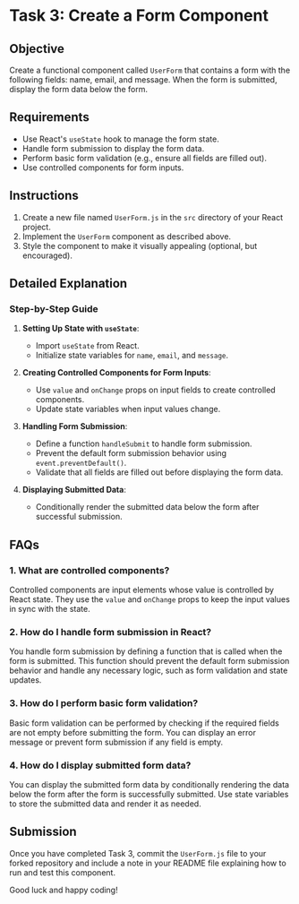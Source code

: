 # Task 3: Create a Form Component

## Objective

Create a functional component called `UserForm` that contains a form with the following fields: name, email, and message. When the form is submitted, display the form data below the form.

## Requirements

- Use React's `useState` hook to manage the form state.
- Handle form submission to display the form data.
- Perform basic form validation (e.g., ensure all fields are filled out).
- Use controlled components for form inputs.

## Instructions

1. Create a new file named `UserForm.js` in the `src` directory of your React project.
2. Implement the `UserForm` component as described above.
3. Style the component to make it visually appealing (optional, but encouraged).

## Detailed Explanation

### Step-by-Step Guide

1. **Setting Up State with `useState`**:
   - Import `useState` from React.
   - Initialize state variables for `name`, `email`, and `message`.

2. **Creating Controlled Components for Form Inputs**:
   - Use `value` and `onChange` props on input fields to create controlled components.
   - Update state variables when input values change.

3. **Handling Form Submission**:
   - Define a function `handleSubmit` to handle form submission.
   - Prevent the default form submission behavior using `event.preventDefault()`.
   - Validate that all fields are filled out before displaying the form data.

4. **Displaying Submitted Data**:
   - Conditionally render the submitted data below the form after successful submission.

## FAQs

### 1. What are controlled components?

Controlled components are input elements whose value is controlled by React state. They use the `value` and `onChange` props to keep the input values in sync with the state.

### 2. How do I handle form submission in React?

You handle form submission by defining a function that is called when the form is submitted. This function should prevent the default form submission behavior and handle any necessary logic, such as form validation and state updates.

### 3. How do I perform basic form validation?

Basic form validation can be performed by checking if the required fields are not empty before submitting the form. You can display an error message or prevent form submission if any field is empty.

### 4. How do I display submitted form data?

You can display the submitted form data by conditionally rendering the data below the form after the form is successfully submitted. Use state variables to store the submitted data and render it as needed.

## Submission

Once you have completed Task 3, commit the `UserForm.js` file to your forked repository and include a note in your README file explaining how to run and test this component.

Good luck and happy coding!
